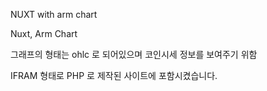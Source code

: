 
NUXT with arm chart

Nuxt, Arm Chart

그래프의 형태는 ohlc 로 되어있으며 코인시세 정보를 보여주기 위함

IFRAM 형태로 PHP 로 제작된 사이트에 포함시켰습니다.
